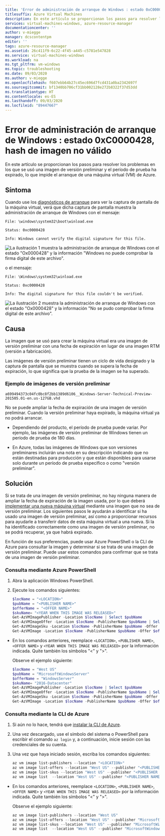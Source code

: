 ```yaml
---
title: 'Error de administración de arranque de Windows : estado 0xC0000428, hash de imagen no válido'
titlesuffix: Azure Virtual Machines
description: En este artículo se proporcionan los pasos para resolver los problemas en los que se usó una imagen de versión preliminar y el período de prueba ha expirado, lo que impide el arranque de una máquina virtual (VM) de Azure.
services: virtual-machines-windows, azure-resource-manager
documentationcenter: ''
author: v-miegge
manager: dcscontentpm
editor: ''
tags: azure-resource-manager
ms.assetid: 26c411f9-6c22-4f45-a445-c5781e547828
ms.service: virtual-machines-windows
ms.workload: na
ms.tgt_pltfrm: vm-windows
ms.topic: troubleshooting
ms.date: 09/03/2020
ms.author: v-miegge
ms.openlocfilehash: f607ebb64b27c45ec696d7fcd431a0ba2342697f
ms.sourcegitcommit: bf1340bb706cf31bb002128e272b8322f37d53dd
ms.translationtype: HT
ms.contentlocale: es-ES
ms.lasthandoff: 09/03/2020
ms.locfileid: "89447667"
---
```

# <a name="windows-boot-manager-error---0xc0000428-status-invalid-image-hash"></a>Error de administración de arranque de Windows : estado 0xC0000428, hash de imagen no válido

En este artículo se proporcionan los pasos para resolver los problemas en los que se usó una imagen de versión preliminar y el período de prueba ha expirado, lo que impide el arranque de una máquina virtual (VM) de Azure.

## <a name="symptom"></a>Síntoma

Cuando use los [diagnósticos de arranque](https://docs.microsoft.com/azure/virtual-machines/troubleshooting/boot-diagnostics) para ver la captura de pantalla de la máquina virtual, verá que dicha captura de pantalla muestra la administración de arranque de Windows con el mensaje:

  `File: \windows\system32\boot\winload.exe`

  `Status: 0xc0000428`

  `Info: Windows cannot verify the digital signature for this file.`

  ![La ilustración 1 muestra la administración de arranque de Windows con el estado "Ox0000428" y la información "Windows no puede comprobar la firma digital de este archivo".](./media/windows-boot-error-invalid-image-hash/1-cannot-verify-signature.png)

o el mensaje:

  `File: \Windows\system32\winload.exe`

  `Status: 0xc0000428`

  `Info: The digital signature for this file couldn't be verified.`
    
  ![La ilustración 2 muestra la administración de arranque de Windows con el estado "Ox0000428" y la información "No se pudo comprobar la firma digital de este archivo".](./media/windows-boot-error-invalid-image-hash/2-digital-signature-not-verified.png)

## <a name="cause"></a>Causa

La imagen que se usó para crear la máquina virtual era una imagen de versión preliminar con una fecha de expiración en lugar de una imagen RTM (versión a fabricación). 

Las imágenes de versión preliminar tienen un ciclo de vida designado y la captura de pantalla que se muestra cuando se supera la fecha de expiración, lo que significa que la prueba de la imagen se ha superado.

### <a name="example-of-preview-images"></a>Ejemplo de imágenes de versión preliminar

`a699494373c04fc0bc8f2bb1389d6106__Windows-Server-Technical-Preview-201505.01-en.us-127GB.vhd`

No se puede ampliar la fecha de expiración de una imagen de versión preliminar. Cuando la versión preliminar haya expirado, la máquina virtual ya no podrá arrancar.

- Dependiendo del producto, el período de prueba puede variar. Por ejemplo, las imágenes de versión preliminar de Windows tienen un período de prueba de 180 días.

- En Azure, todas las imágenes de Windows que son versiones preliminares incluirán una nota en su descripción indicando que no están destinadas para producción y que están disponibles para usarse solo durante un período de prueba específico o como "versión preliminar".

## <a name="solution"></a>Solución

Si se trata de una imagen de versión preliminar, no hay ninguna manera de ampliar la fecha de expiración de la imagen usada, por lo que deberá [implementar una nueva máquina virtual](https://docs.microsoft.com/azure/virtual-machines/windows/quick-create-portal) mediante una imagen que no sea de versión preliminar. Los siguientes pasos le ayudarán a identificar si ha usado una imagen de versión preliminar, así como a proporcionar recursos para ayudarle a transferir datos de esta máquina virtual a una nueva. Si la ha identificado correctamente como una imagen de versión preliminar, no se podrá recuperar, ya que habrá expirado.

En función de sus preferencias, puede usar Azure PowerShell o la CLI de Azure para consultar la imagen y determinar si se trata de una imagen de versión preliminar. Puede usar estos comandos para confirmar que se trata de una imagen de versión preliminar.

### <a name="query-using-azure-powershell"></a>Consulta mediante Azure PowerShell

1. Abra la aplicación Windows PowerShell.
1. Ejecute los comandos siguientes:

   ```powershell
   $locName = "<LOCATION>" 
   $pubName = "<PUBLISHER NAME>" 
   $offerName = "<OFFER NAME>" 
   $skuName= "<YEAR WHEN THIS IMAGE WAS RELEASED>"
   Get-AzVMImagePublisher -Location $locName | Select $pubName
   Get-AzVMImageOffer -Location $locName -PublisherName $pubName | Select Offer
   Get-AzVMImageSku -Location $locName -PublisherName $pubName -Offer $offerName | Select Skus
   Get-AzVMImage -Location $locName -PublisherName $pubName -Offer $offerName -Skus $skuName | Select Version
   ```

- En los comandos anteriores, reemplace `<LOCATION>`, `<PUBLISHER NAME>`, `<OFFER NAME>` y `<YEAR WHEN THIS IMAGE WAS RELEASED>` por la información indicada. Quite también los símbolos "<" y ">".

  Observe el ejemplo siguiente:

  ```powershell
  $locName = "West US" 
  $pubName = "MicrosoftWindowsServer" 
  $offerName = "WindowsServer" 
  $skuName= "2016-Datacenter"
  Get-AzVMImagePublisher -Location $locName | Select $pubName
  Get-AzVMImageOffer -Location $locName -PublisherName $pubName | Select Offer
  Get-AzVMImageSku -Location $locName -PublisherName $pubName -Offer $offerName | Select Skus
  Get-AzVMImage -Location $locName -PublisherName $pubName -Offer $offerName -Skus $skuName | Select Version
  ```

### <a name="query-using-the-azure-cli"></a>Consulta mediante la CLI de Azure

1. Si aún no lo hace, tendrá que [instalar la CLI de Azure](https://docs.microsoft.com/cli/azure/install-azure-cli).
1. Una vez descargado, use el símbolo del sistema o PowerShell para escribir el comando `az login` y, a continuación, inicie sesión con las credenciales de su cuenta.
1. Una vez que haya iniciado sesión, escriba los comandos siguientes:

   ```powershell
   az vm image list-publishers --location "<LOCATION>"
   az vm image list-offers --location "West US" --publisher "<PUBLISHER NAME>"
   az vm image list-skus --location "West US" --publisher "<PUBLISHER NAME>" --offer "<OFFER NAME>"
   az vm image list  --location "West US" --publisher "<PUBLISHER NAME>" --offer "<OFFER NAME>" --sku "<YEAR WHEN THIS IMAGE WAS RELEASED>"
   ```

- En los comandos anteriores, reemplace `<LOCATION>`, `<PUBLISHER NAME>`, `<OFFER NAME>` y `<YEAR WHEN THIS IMAGE WAS RELEASED>` por la información indicada. Quite también los símbolos "<" y ">".

  Observe el ejemplo siguiente:

  ```powershell
  az vm image list-publishers --location "West US"
  az vm image list-offers --location "West US" --publisher "MicrosoftWindowsServer"
  az vm image list-skus --location "West US" --publisher "MicrosoftWindowsServer" --offer "WindowsServer"
  az vm image list  --location "West US" --publisher "MicrosoftWindowsServer" --offer "WindowsServer" --sku "2016-Datacenter"
  ```
